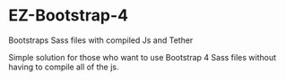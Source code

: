 # EZ-Bootstrap-4
Bootstraps Sass files with compiled Js and Tether

Simple solution for those who want to use Bootstrap 4 Sass files without having to compile all of the js. 

